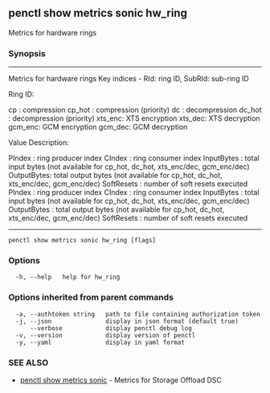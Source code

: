 ## penctl show metrics sonic hw_ring

Metrics for hardware rings

### Synopsis



---------------------------------
 Metrics for hardware rings
 Key indices - RId: ring ID, SubRId: sub-ring ID


Ring ID:

  cp     : compression
  cp_hot : compression (priority)
  dc     : decompression
  dc_hot : decompression (priority)
  xts_enc: XTS encryption
  xts_dec: XTS decryption
  gcm_enc: GCM encryption
  gcm_dec: GCM decryption


Value Description:

PIndex     : ring producer index
CIndex     : ring consumer index
InputBytes : total input bytes (not available for cp_hot, dc_hot, xts_enc/dec, gcm_enc/dec)
OutputBytes: total output bytes (not available for cp_hot, dc_hot, xts_enc/dec, gcm_enc/dec)
SoftResets : number of soft resets executed
PIndex	: ring producer index
CIndex	: ring consumer index
InputBytes	: total input bytes (not available for cp_hot, dc_hot, xts_enc/dec, gcm_enc/dec)
OutputBytes	: total output bytes (not available for cp_hot, dc_hot, xts_enc/dec, gcm_enc/dec)
SoftResets	: number of soft resets executed

---------------------------------


```
penctl show metrics sonic hw_ring [flags]
```

### Options

```
  -h, --help   help for hw_ring
```

### Options inherited from parent commands

```
  -a, --authtoken string   path to file containing authorization token
  -j, --json               display in json format (default true)
      --verbose            display penctl debug log
  -v, --version            display version of penctl
  -y, --yaml               display in yaml format
```

### SEE ALSO
* [penctl show metrics sonic](penctl_show_metrics_sonic.md)	 - Metrics for Storage Offload DSC

